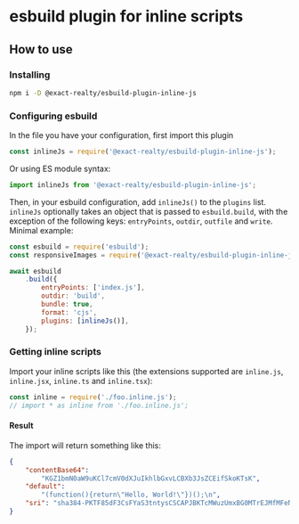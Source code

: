 # esbuild plugin for inline scripts

## How to use

### Installing

```sh
npm i -D @exact-realty/esbuild-plugin-inline-js
```

### Configuring esbuild

In the file you have your configuration, first import this plugin

```js
const inlineJs = require('@exact-realty/esbuild-plugin-inline-js');
```

Or using ES module syntax:

```js
import inlineJs from '@exact-realty/esbuild-plugin-inline-js';
```

Then, in your esbuild configuration, add `inlineJs()` to the `plugins` list. `inlineJs` optionally takes an object that is passed to `esbuild.build`, with the exception of the following keys: `entryPoints`, `outdir`, `outfile` and `write`. Minimal example:

```js
const esbuild = require('esbuild');
const responsiveImages = require('@exact-realty/esbuild-plugin-inline-js');

await esbuild
	.build({
		entryPoints: ['index.js'],
		outdir: 'build',
		bundle: true,
		format: 'cjs',
		plugins: [inlineJs()],
	});
```

### Getting inline scripts

Import your inline scripts like this (the extensions supported are `inline.js`, `inline.jsx`, `inline.ts` and `inline.tsx`):

```js
const inline = require('./foo.inline.js');
// import * as inline from './foo.inline.js';
```

#### Result

The import will return something like this:

```json
{
	"contentBase64":
		"KGZ1bmN0aW9uKCl7cmV0dXJuIkhlbGxvLCBXb3JsZCEifSkoKTsK",
	"default":
		"(function(){return\"Hello, World!\"})();\n",
	"sri": "sha384-PKTF85dF3CsFYaS3tntysCSCAPJBKTcMWuzUmxBG0MTrEJMfMFeNSUo+KQGaqzp3"
}
```
